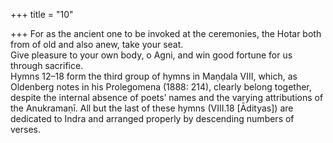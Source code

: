 +++
title = "10"

+++
For as the ancient one to be invoked at the ceremonies, the Hotar both  from of old and also anew, take your seat.  
Give pleasure to your own body, o Agni, and win good fortune for us  through sacrifice.  
Hymns 12–18 form the third group of hymns in Maṇḍala VIII, which, as Oldenberg  notes in his Prolegomena (1888: 214), clearly belong together, despite the internal  absence of poets’ names and the varying attributions of the Anukramaṇī. All but  the last of these hymns (VIII.18 [Ādityas]) are dedicated to Indra and arranged  properly by descending numbers of verses.  